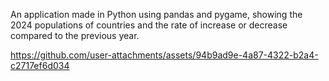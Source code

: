 An application made in Python using pandas and pygame, showing the 2024 populations of countries and the rate of increase or decrease compared to the previous year.

https://github.com/user-attachments/assets/94b9ad9e-4a87-4322-b2a4-c2717ef6d034

